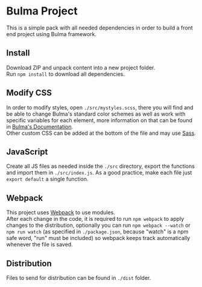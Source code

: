 # Bulma Project
This is a simple pack with all needed dependencies in order to build a front end project using Bulma framework.

## Install
Download ZIP and unpack content into a new project folder.  
Run `npm install` to download all dependencies.

## Modify CSS
In order to modify styles, open `./src/mystyles.scss`, there you will find and be able to change Bulma's standard color schemes as well as work with specific variables for each element, more information on that can be found in [Bulma's Documentation](https://bulma.io/documentation/).  
Other custom CSS can be added at the bottom of the file and may use [Sass](https://sass-lang.com/guide).

## JavaScript
Create all JS files as needed inside the `./src` directory, export the functions and import them in `./src/index.js`.
As a good practice, make each file just `export default` a single function.

## Webpack
This project uses [Webpack](https://webpack.js.org/) to use modules.  
After each change in the code, it is required to run `npm webpack` to apply changes to the distribution, optionally you can run `npm webpack --watch` or `npm run watch` (as specified in `./package.json`, because "watch" is a npm safe word, "run" must be included) so webpack keeps track automatically whenever the file is saved.  

## Distribution
Files to send for distribution can be found in `./dist` folder.
